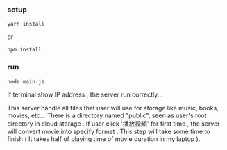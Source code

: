 ### setup
```
yarn install 
```
or
```
npm install 
```
### run
```
node main.js
```


If terminal show IP address , the server run correctly...

This server handle all files that user will use for storage like music, books, movies, etc... There is a directory named "public", seen as user's root directory in cloud storage . If user click '播放视频' for first time , the server will convert movie into specify format . This step will take some time to finish ( It takes half of playing time of movie duration in my laptop ).  
